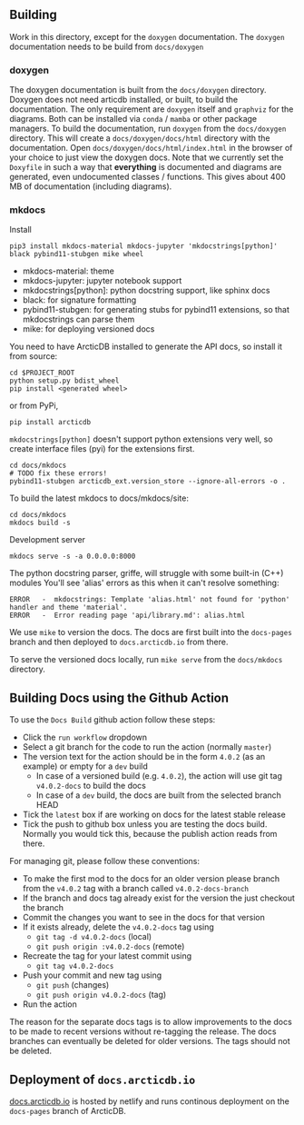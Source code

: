 ## Building

Work in this directory, except for the `doxygen` documentation.
The `doxygen` documentation needs to be build from `docs/doxygen`

### doxygen

The doxygen documentation is built from the `docs/doxygen` directory.
Doxygen does not need articdb installed, or built, to build the documentation.
The only requirement are `doxygen` itself and `graphviz` for the diagrams.
Both can be installed via `conda` / `mamba` or other package managers.
To build the documentation, run `doxygen` from the `docs/doxygen` directory.
This will create a `docs/doxygen/docs/html`  directory with the documentation.
Open `docs/doxygen/docs/html/index.html` in the browser of your choice to just view the doxygen docs.
Note that we currently set the `Doxyfile` in such a way that **everything** is documented
and diagrams are generated, even undocumented classes / functions. This gives about 400 MB of documentation (including diagrams).

### mkdocs

Install
```
pip3 install mkdocs-material mkdocs-jupyter 'mkdocstrings[python]' black pybind11-stubgen mike wheel
```
- mkdocs-material: theme
- mkdocs-jupyter: jupyter notebook support
- mkdocstrings[python]: python docstring support, like sphinx docs
- black: for signature formatting
- pybind11-stubgen: for generating stubs for pybind11 extensions, so that mkdocstrings can parse them
- mike: for deploying versioned docs

You need to have ArcticDB installed to generate the API docs, so install it from source:

```
cd $PROJECT_ROOT
python setup.py bdist_wheel
pip install <generated wheel>
```

or from PyPi,
```
pip install arcticdb
```

`mkdocstrings[python]` doesn't support python extensions very well, so create interface files (pyi) for the extensions first.
```
cd docs/mkdocs
# TODO fix these errors!
pybind11-stubgen arcticdb_ext.version_store --ignore-all-errors -o .
```

To build the latest mkdocs to docs/mkdocs/site:
```
cd docs/mkdocs
mkdocs build -s
```

Development server 
```
mkdocs serve -s -a 0.0.0.0:8000
```

The python docstring parser, griffe, will struggle with some built-in (C++) modules
You'll see 'alias' errors as this when it can't resolve something:
```
ERROR   -  mkdocstrings: Template 'alias.html' not found for 'python' handler and theme 'material'.
ERROR   -  Error reading page 'api/library.md': alias.html
```

We use `mike` to version the docs.  The docs are first built into the `docs-pages` branch and then deployed to `docs.arcticdb.io` from there.

To serve the versioned docs locally, run `mike serve` from the `docs/mkdocs` directory.

## Building Docs using the Github Action

To use the `Docs Build` github action follow these steps:

* Click the `run workflow` dropdown
* Select a git branch for the code to run the action (normally `master`)
* The version text for the action should be in the form `4.0.2` (as an example) or empty for a `dev` build
  * In case of a versioned build (e.g. `4.0.2`), the action will use git tag `v4.0.2-docs` to build the docs
  * In case of a `dev` build, the docs are built from the selected branch HEAD
* Tick the `latest` box if are working on docs for the latest stable release
* Tick the push to github box unless you are testing the docs build. Normally you would tick this, because the publish action reads from there.

For managing git, please follow these conventions:

* To make the first mod to the docs for an older version please branch from the `v4.0.2` tag with a branch called `v4.0.2-docs-branch`
* If the branch and docs tag already exist for the version the just checkout the branch
* Commit the changes you want to see in the docs for that version
* If it exists already, delete the `v4.0.2-docs` tag using 
    * `git tag -d v4.0.2-docs` (local)
    * `git push origin :v4.0.2-docs` (remote)
* Recreate the tag for your latest commit using
    * `git tag v4.0.2-docs`
* Push your commit and new tag using
    * `git push` (changes)
    * `git push origin v4.0.2-docs` (tag)
* Run the action

The reason for the separate docs tags is to allow improvements to the docs to be made to recent versions without re-tagging the release. The docs branches can eventually be deleted for older versions. The tags should not be deleted.


## Deployment of `docs.arcticdb.io`

[docs.arcticdb.io](https://docs.arcticdb.io) is hosted by netlify and runs continous deployment on the `docs-pages` branch of ArcticDB.
